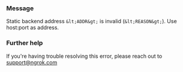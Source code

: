 
### Message
Static backend address `&lt;ADDR&gt;` is invalid (`&lt;REASON&gt;`). Use host:port as address.

### Further help
If you're having trouble resolving this error, please reach out to [support@ngrok.com](mailto:support@ngrok.com?subject=Help%20with%20ERR_NGROK_6506)

